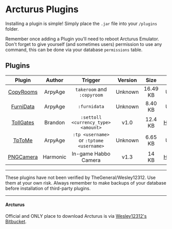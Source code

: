 # Arcturus Plugins

Installing a plugin is simple! Simply place the `.jar` file into your `/plugins` folder.

Remember once adding a Plugin you'll need to reboot Arcturus Emulator. Don't forget to give yourself (and sometimes users) permission to use any command, this can be done via your database `permissions` table.


## Plugins

| Plugin          | Author        | Trigger                                             | Version  | Size    | Project  | Tested   |
| :-------------: | :-----------: | :----------:                                        | :------: | :-----: | :------: | :------: |
| [CopyRooms](https://github.com/BrainCMS/Arcturus-Plugins/tree/master/CopyRooms)       | ArpyAge       | `takeroom` and `:copyroom`                | Unknown  | 16.49 KB | Unknown | -        |
| [FurniData](https://github.com/BrainCMS/Arcturus-Plugins/tree/master/FurniData)       | ArpyAge       | `:furnidata`                              | Unknown  | 8.40 KB | Unknown  | v1.16.0  |
| [TollGates](https://github.com/BrainCMS/Arcturus-Plugins/tree/master/TollGates)       | Brandon       | `:settoll <currency_type> <amount>`       | v1.0     | 12.4 KB | [Homepage](https://bitbucket.org/shniebs/toll-gates-plugin/overview) | v1.16.0  |
| [TpToMe](https://github.com/BrainCMS/Arcturus-Plugins/tree/master/TpToMe)             | ArpyAge       | `:tp <username>` or `:tptome <username>`     | Unknown  | 6.65 KB | Unknown  | v1.16.0  |
| [PNGCamera](https://github.com/BrainCMS/Arcturus-Plugins/tree/master/PNGCamera)       | Harmonic      | In-game Habbo Camera  | v1.3  | 14 KB | [Homepage](https://github.com/KrewsOrg/PNGCamera)  | v1.16.0  |

---

These plugins have not been verified by TheGeneral/Wesley12312. Use them at your own risk. Always remember to make backups of your database before installation of third-party plugins.

---

#### Arcturus
Official and ONLY place to download Arcturus is via [Wesley12312's Bitbucket](https://bitbucket.org/Wesley12312/arcturus/wiki/Home).
